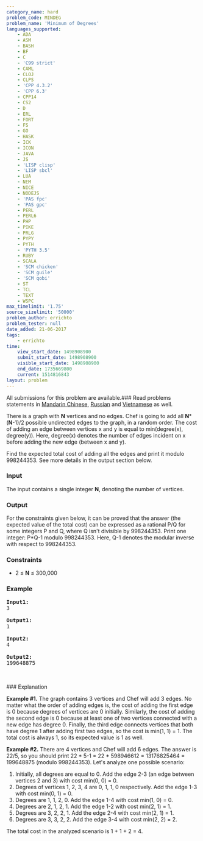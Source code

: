 ```yaml
---
category_name: hard
problem_code: MINDEG
problem_name: 'Minimum of Degrees'
languages_supported:
    - ADA
    - ASM
    - BASH
    - BF
    - C
    - 'C99 strict'
    - CAML
    - CLOJ
    - CLPS
    - 'CPP 4.3.2'
    - 'CPP 6.3'
    - CPP14
    - CS2
    - D
    - ERL
    - FORT
    - FS
    - GO
    - HASK
    - ICK
    - ICON
    - JAVA
    - JS
    - 'LISP clisp'
    - 'LISP sbcl'
    - LUA
    - NEM
    - NICE
    - NODEJS
    - 'PAS fpc'
    - 'PAS gpc'
    - PERL
    - PERL6
    - PHP
    - PIKE
    - PRLG
    - PYPY
    - PYTH
    - 'PYTH 3.5'
    - RUBY
    - SCALA
    - 'SCM chicken'
    - 'SCM guile'
    - 'SCM qobi'
    - ST
    - TCL
    - TEXT
    - WSPC
max_timelimit: '1.75'
source_sizelimit: '50000'
problem_author: errichto
problem_tester: null
date_added: 21-06-2017
tags:
    - errichto
time:
    view_start_date: 1498908900
    submit_start_date: 1498908900
    visible_start_date: 1498908900
    end_date: 1735669800
    current: 1514816843
layout: problem
---
```

All submissions for this problem are available.###  Read problems statements in [Mandarin Chinese](http://www.codechef.com/download/translated/SNCKFL17/mandarin/MINDEG.pdf), [Russian](http://www.codechef.com/download/translated/SNCKFL17/russian/MINDEG.pdf) and [Vietnamese](http://www.codechef.com/download/translated/SNCKFL17/vietnamese/MINDEG.pdf) as well.

There is a graph with **N** vertices and no edges. Chef is going to add all **N**\*(**N**-1)/2 possible undirected edges to the graph, in a random order. The cost of adding an edge between vertices x and y is equal to min(degree(x), degree(y)). Here, degree(x) denotes the number of edges incident on x before adding the new edge (between x and y).

Find the expected total cost of adding all the edges and print it modulo 998244353. See more details in the output section below.

### Input

The input contains a single integer **N**, denoting the number of vertices.

### Output

For the constraints given below, it can be proved that the answer (the expected value of the total cost) can be expressed as a rational P/Q for some integers P and Q, where Q isn't divisible by 998244353. Print one integer: P\*Q-1 modulo 998244353. Here, Q-1 denotes the modular inverse with respect to 998244353.

### Constraints

- 2 ≤ **N** ≤ 300,000

### Example

<pre><b>Input1:</b>
3

<b>Output1:</b>
1

<b>Input2:</b>
4

<b>Output2:</b>
199648875


</pre>### Explanation
**Example #1.** The graph contains 3 vertices and Chef will add 3 edges. No matter what the order of adding edges is, the cost of adding the first edge is 0 because degrees of vertices are 0 initially. Similarly, the cost of adding the second edge is 0 because at least one of two vertices connected with a new edge has degree 0. Finally, the third edge connects vertices that both have degree 1 after adding first two edges, so the cost is min(1, 1) = 1. The total cost is always 1, so its expected value is 1 as well.

**Example #2.** There are 4 vertices and Chef will add 6 edges. The answer is 22/5, so you should print 22 \* 5-1 = 22 \* 598946612 = 13176825464 = 199648875 (modulo 998244353). Let's analyze one possible scenario:

1. Initially, all degrees are equal to 0. Add the edge 2-3 (an edge between vertices 2 and 3) with cost min(0, 0) = 0.
2. Degrees of vertices 1, 2, 3, 4 are 0, 1, 1, 0 respectively. Add the edge 1-3 with cost min(0, 1) = 0.
3. Degrees are 1, 1, 2, 0. Add the edge 1-4 with cost min(1, 0) = 0.
4. Degrees are 2, 1, 2, 1. Add the edge 1-2 with cost min(2, 1) = 1.
5. Degrees are 3, 2, 2, 1. Add the edge 2-4 with cost min(2, 1) = 1.
6. Degrees are 3, 3, 2, 2. Add the edge 3-4 with cost min(2, 2) = 2.

The total cost in the analyzed scenario is 1 + 1 + 2 = 4.
